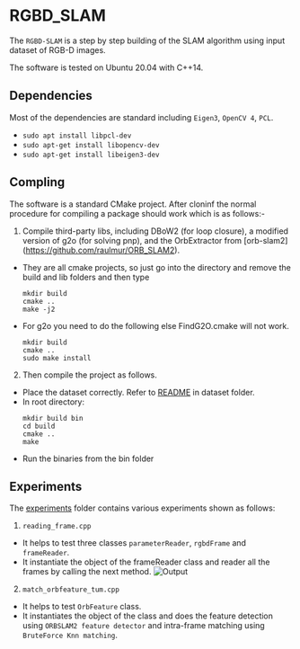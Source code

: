 # RGBD_SLAM

The `RGBD-SLAM` is a step by step building of the SLAM algorithm using input dataset of RGB-D images.

The software is tested on Ubuntu 20.04 with C++14.

## Dependencies
Most of the dependencies are standard including `Eigen3`, `OpenCV 4`, `PCL`.
* `sudo apt install libpcl-dev`
* `sudo apt-get install libopencv-dev` 
* `sudo apt-get install libeigen3-dev`

## Compling
The software is a standard CMake project. After cloninf the normal procedure for compiling a package should work which is as follows:-
1. Compile third-party libs, including DBoW2 (for loop closure), a modified version of g2o (for solving pnp), and the OrbExtractor from [orb-slam2] (https://github.com/raulmur/ORB_SLAM2).
  * They are all cmake projects, so just go into the directory and remove the build and lib folders and then type
    ```
    mkdir build
    cmake ..
    make -j2
    ```
  * For g2o you need to do the following else FindG2O.cmake will not work.
    ```
    mkdir build
    cmake ..
    sudo make install
    ```
  2. Then compile the project as follows.
  
  * Place the dataset correctly. Refer to [README](https://github.com/Rajat-Arora/RGBD-SLAM/tree/main/cpp_style/dataset) in dataset folder.
  * In root directory:
    ```
    mkdir build bin
    cd build
    cmake ..
    make
      ```
   *  Run the binaries from the bin folder
  
## Experiments
The [experiments](https://github.com/Rajat-Arora/RGBD-SLAM/tree/main/cpp_style/experiments) folder contains various experiments shown as follows:
1. `reading_frame.cpp` 
  * It helps to test three classes `parameterReader`, `rgbdFrame` and `frameReader`.
  * It instantiate the object of the frameReader class and reader all the frames by calling the next method.
   ![Output](https://user-images.githubusercontent.com/97186785/170851842-fb3cf952-6902-4a4a-ac03-f533f50670b7.gif)

2. `match_orbfeature_tum.cpp`
 * It helps to test `OrbFeature` class.
 * It instantiates the object of the class and does the feature detection using `ORBSLAM2 feature detector` and intra-frame matching using `BruteForce Knn matching`.   



